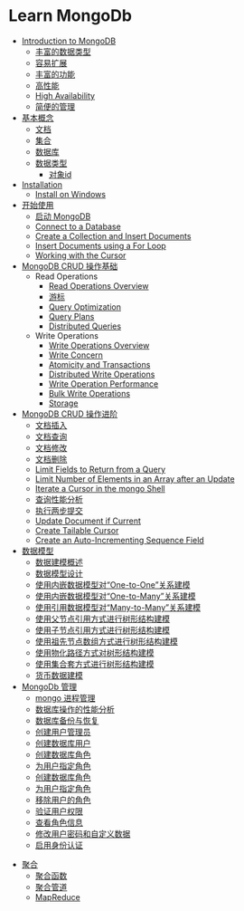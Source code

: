 # Learn MongoDb




* [Introduction to MongoDB](src/introduction/introduction.md)
    * [丰富的数据类型](src/introduction/ff-sjlx.md)
    * [容易扩展](src/introduction/automatic-scaling.md)
    * [丰富的功能](src/introduction/gn.md)
    * [高性能](src/introduction/high-performance.md)
    * [High Availability](src/introduction/high-availability.md)
    * [简便的管理](src/introduction/gl.md)
* [基本概念](src/concepts/README.md)
    * [文档](src/concepts/document.md)
    * [集合](src/concepts/collection.md)
    * [数据库](src/concepts/database.md)
    * [数据类型](src/concepts/data-type.md)
        * [对象id](src/concepts/object-id.md)
* [Installation](src/installation/installation.md)
    * [Install on Windows](src/installation/install-mongodb-on-windows.md)
* [开始使用](src/get-started/README.md)
    * [启动 MongoDB](src/get-started/start-mongodb.md)
    * [Connect to a Database](src/get-started/Connect-to-a-Database.md)
    * [Create a Collection and Insert Documents](src/get-started/create-a-collection-and-insert-documents.md)
    * [Insert Documents using a For Loop](src/get-started/insert-documents-using-a-for-loop.md)
    * [Working with the Cursor](src/get-started/working-with-the-cursor.md)
* [MongoDB CRUD 操作基础](src/crud-concepts/README.md)
    * Read Operations
        * [Read Operations Overview](src/crud-concepts/read-operations-overview.md)
        * [游标](src/crud-concepts/cursors.md)
        * [Query Optimization](src/crud-concepts/query-optimization.md)
        * [Query Plans](src/crud-concepts/query-plans.md)
        * [Distributed Queries](src/crud-concepts/distributed-queries.md)
    * Write Operations
        * [Write Operations Overview](src/crud-concepts/write-operations-overview.md)
        * [Write Concern](src/crud-concepts/write-concern.md)
        * [Atomicity and Transactions](src/crud-concepts/atomicity-and-transactions.md)
        * [Distributed Write Operations](src/crud-concepts/distributed-write-operations.md)
        * [Write Operation Performance](src/crud-concepts/write-operation-performance.md)
        * [Bulk Write Operations](src/crud-concepts/bulk-write-operations.md)
        * [Storage](src/crud-concepts/storage.md)
* [MongoDB CRUD 操作进阶](src/crud-tutorials/README.md)
    * [文档插入](src/crud-tutorials/insert-documents.md)
    * [文档查询](src/crud-tutorials/query-documents.md)
    * [文档修改](src/crud-tutorials/modify-documents.md)
    * [文档删除](src/crud-tutorials/remove-documents.md)
    * [Limit Fields to Return from a Query]()
    * [Limit Number of Elements in an Array after an Update]()
    * [Iterate a Cursor in the mongo Shell]()
    * [查询性能分析]()
    * [执行两步提交]()
    * [Update Document if Current]()
    * [Create Tailable Cursor]()
    * [Create an Auto-Incrementing Sequence Field]()
* [数据模型](src/data-model/README.md)
    * [数据建模概述](src/data-model/introduction.md)
    * [数据模型设计](src/data-model/data-model-design.md)
    * [使用内嵌数据模型对“One-to-One”关系建模](src/data-model/model-embedded-one-to-one-relationships-between-documents.md)
    * [使用内嵌数据模型对“One-to-Many”关系建模](src/data-model/model-embedded-one-to-many-relationships-between-documents.md)
    * [使用引用数据模型对“Many-to-Many”关系建模](src/data-model/model-referenced-many-to-many-relationships-between-documents.md)
    * [使用父节点引用方式进行树形结构建模](src/data-model/model-tree-structures-with-parent-references.md)
    * [使用子节点引用方式进行树形结构建模](src/data-model/model-tree-structures-with-child-references.md)
    * [使用祖先节点数组方式进行树形结构建模](src/data-model/model-tree-structures-with-ancestors-array.md)
    * [使用物化路径方式对树形结构建模](src/data-model/model-tree-structures-with-materialized-paths.md)
    * [使用集合套方式进行树形结构建模](src/data-model/model-tree-structures-with-nested-sets.md)
    * [货币数据建模](src/data-model/model-monetary-data.md)
* [MongoDb 管理](src/administration/README.md)
    - [mongo 进程管理](src/administration/manage-mongodb-processes.md)
    - [数据库操作的性能分析](src/administration/manage-the-database-profiler.md)
    - [数据库备份与恢复](src/administration/backups.md)
    - [创建用户管理员](src/administration/add-user-administrator.md)
    - [创建数据库用户](src/administration/add-user-to-database.md)
    - [创建数据库角色](src/administration/define-roles.md)
    - [为用户指定角色](src/administration/assign-role-to-user.md)
    - [创建数据库角色]()
    - [为用户指定角色]()
    - [移除用户的角色]()
    - [验证用户权限]()
    - [查看角色信息]()
    - [修改用户密码和自定义数据]()
    - [启用身份认证](enable-authentication.md)
- [聚合](src/aggregation/README.md)
    - [聚合函数](src/aggregation/single-purpose-aggregation.md)
    - [聚合管道](src/aggregation/aggregation-pipeline.md)
    - [MapReduce](src/aggregation/map-reduce.md)
